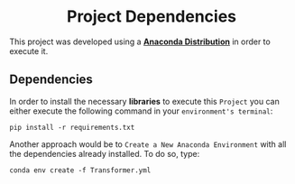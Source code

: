 <div align="center">

# Project Dependencies
</div>

This project was developed using a **[Anaconda Distribution](https://www.anaconda.com/)** in order to execute it.

## Dependencies

In order to install the necessary **libraries** to execute this `Project` you can either execute the following command in your `environment's terminal`:

    pip install -r requirements.txt

Another approach would be to `Create a New Anaconda Environment` with all the dependencies already installed. To do so, type:

    conda env create -f Transformer.yml